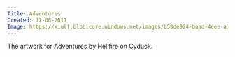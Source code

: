 ```yaml
---
Title: Adventures
Created: 17-06-2017
Image: https://xiulf.blob.core.windows.net/images/b59de924-baad-4eee-a175-7061e2677279
---
```


The artwork for Adventures by Hellfire on Cyduck.
